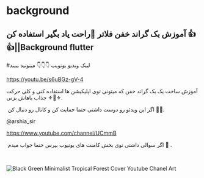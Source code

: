# background

## آموزش بک گراند خفن فلاتر 📱راحت یاد بگیر استفاده کن 👍👍||Background flutter ⁣

#لینک ویدیو یوتویب 👇👇👇 میتونید ببیند

https://youtu.be/s6uBGz-gV-4

آموزش ساخت یک بک گراند خفن که میتونی توی اپلیکیشن ها استفاده کنی  و کلی حرکت جذاب باهاش بزنی ⚜️💯⚜️.⁣

⁣
اگر این ویدئو رو دوست داشتی حتما حمایت  کن و کانال  رو دنبال کن 🌹🌹.⁣
 
 @arshia_sir 
 
https://www.youtube.com/channel/UCmmB

⁣
اگر سوالی داشتی  توی بخش کامنت   های یوتیوب  بپرس حتما جواب میدم 🤌 .⁣

⁣

![Black   Green Minimalist Tropical Forest Cover Youtube Chanel Art](https://user-images.githubusercontent.com/98395557/183146930-73105683-cec6-47e3-af31-7af6c4d11887.jpg)



